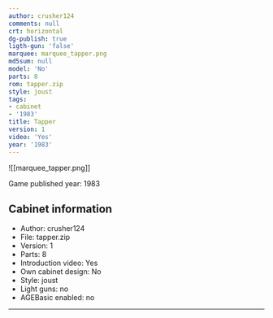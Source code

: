 ```yaml
---
author: crusher124
comments: null
crt: horizontal
dg-publish: true
ligth-gun: 'false'
marquee: marquee_tapper.png
md5sum: null
model: 'No'
parts: 8
rom: tapper.zip
style: joust
tags:
- cabinet
- '1983'
title: Tapper
version: 1
video: 'Yes'
year: '1983'
---
```


![[marquee_tapper.png]]

Game published year: 1983

## Cabinet information

- Author: crusher124
- File: tapper.zip
- Version: 1
- Parts: 8
- Introduction video: Yes
- Own cabinet design: No
- Style: joust
- Light guns: no
- AGEBasic enabled: no

---
